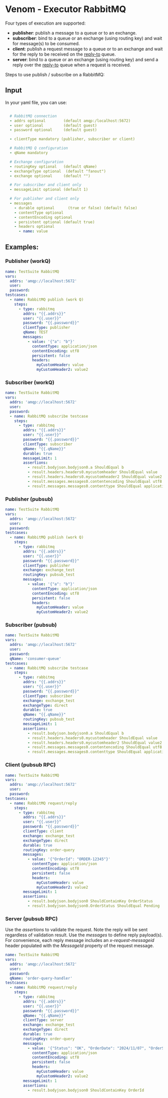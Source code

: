 # Venom - Executor RabbitMQ

Four types of execution are supported:
- **publisher**: publish a message to a queue or to an exchange.
- **subscriber**: bind to a queue or an exchange (using routing key) and wait for message(s) to be consumed.
- **client**: publish a request message to a queue or to an exchange and wait for the reply to be received on the [reply-to](https://www.rabbitmq.com/docs/direct-reply-to) queue.
- **server**: bind to a queue or an exchange (using routing key) and send a reply over the [reply-to](https://www.rabbitmq.com/docs/direct-reply-to) queue when a request is received.

Steps to use publish / subscribe on a RabbitMQ:

## Input
In your yaml file, you can use:

```yaml

  # RabbitMQ connection
  - addrs optional        (default amqp:/localhost:5672)
  - user optional         (default guest)
  - password optional     (default guest)

  - clientType mandatory (publisher, subscriber or client)

  # RabbitMQ Q configuration
  - qName mandatory

  # Exchange configuration
  - routingKey optional   (default qName)
  - exchangeType optional  (default "fanout")
  - exchange optional     (default "")

  # For subscriber and client only
  - messageLimit optional (default 1)

  # For publisher and client only
  - messages
    - durable optional      (true or false) (default false)
    - contentType optional  
    - contentEncoding optional
    - persistent optional (default true)
    - headers optional
      - name: value

```

## Examples:

### Publisher (workQ)
```yaml
name: TestSuite RabbitMQ
vars:
  addrs: 'amqp://localhost:5672'
  user: 
  password: 
testcases:
  - name: RabbitMQ publish (work Q)
    steps:
      - type: rabbitmq
        addrs: "{{.addrs}}"
        user: "{{.user}}"
        password: "{{.password}}"
        clientType: publisher
        qName: TEST
        messages: 
          - value: '{"a": "b"}'
            contentType: application/json
            contentEncoding: utf8
            persistent: false
            headers: 
              myCustomHeader: value
              myCustomHeader2: value2
```

### Subscriber (workQ)
```yaml
name: TestSuite RabbitMQ
vars:
  addrs: 'amqp://localhost:5672'
  user: 
  password: 
  - name: RabbitMQ subscribe testcase
    steps:
      - type: rabbitmq
        addrs: "{{.addrs}}"
        user: "{{.user}}"
        password: "{{.password}}"
        clientType: subscriber
        qName: "{{.qName}}"
        durable: true
        messageLimit: 1
        assertions: 
          - result.bodyjson.bodyjson0.a ShouldEqual b   
          - result.headers.headers0.mycustomheader ShouldEqual value
          - result.headers.headers0.mycustomheader2 ShouldEqual value2
          - result.messages.messages0.contentencoding ShouldEqual utf8
          - result.messages.messages0.contenttype ShouldEqual application/json
```

### Publisher (pubsub)
```yaml
name: TestSuite RabbitMQ
vars:
  addrs: 'amqp://localhost:5672'
  user: 
  password: 
testcases:
  - name: RabbitMQ publish (work Q)
    steps:
      - type: rabbitmq
        addrs: "{{.addrs}}"
        user: "{{.user}}"
        password: "{{.password}}"
        clientType: publisher
        exchange: exchange_test
        routingKey: pubsub_test
        messages: 
          - value: '{"a": "b"}'
            contentType: application/json
            contentEncoding: utf8
            persistent: false
            headers: 
              myCustomHeader: value
              myCustomHeader2: value2
```

### Subscriber (pubsub)
```yaml
name: TestSuite RabbitMQ
vars:
  addrs: 'amqp://localhost:5672'
  user: 
  password: 
  qName: 'consumer-queue'
testcases:  
  - name: RabbitMQ subscribe testcase
    steps:
      - type: rabbitmq
        addrs: "{{.addrs}}"
        user: "{{.user}}"
        password: "{{.password}}"
        clientType: subscriber
        exchange: exchange_test
        exchangeType: direct
        durable: true
        qName: "{{.qName}}"
        routingKey: pubsub_test
        messageLimit: 1
        assertions: 
          - result.bodyjson.bodyjson0.a ShouldEqual b   
          - result.headers.headers0.mycustomheader ShouldEqual value
          - result.headers.headers0.mycustomheader2 ShouldEqual value2
          - result.messages.messages0.contentencoding ShouldEqual utf8
          - result.messages.messages0.contenttype ShouldEqual application/json
```

### Client (pubsub RPC)
```yaml
name: TestSuite RabbitMQ
vars:
  addrs: 'amqp://localhost:5672'
  user: 
  password: 
testcases:
  - name: RabbitMQ request/reply
    steps:
      - type: rabbitmq
        addrs: "{{.addrs}}"
        user: "{{.user}}"
        password: "{{.password}}"
        clientType: client
        exchange: exchange_test
        exchangeType: direct
        durable: true
        routingKey: order-query
        messages: 
          - value: '{"OrderId": "ORDER-12345"}'
            contentType: application/json
            contentEncoding: utf8
            persistent: false
            headers: 
              myCustomHeader: value
              myCustomHeader2: value2
        messageLimit: 1
        assertions: 
          - result.bodyjson.bodyjson0 ShouldContainKey OrderStatus
          - result.bodyjson.bodyjson0.OrderStatus ShouldEqual Pending
```

### Server (pubsub RPC)
Use the _assertions_ to validate the request. Note the reply will be sent regardless of validation result.
Use the _messages_ to define reply payload(s).
For convenience, each reply message includes an _x-request-messageid_ header populated with the _MessageId_ property of the request message.
```yaml
name: TestSuite RabbitMQ
vars:
  addrs: 'amqp://localhost:5672'
  user: 
  password: 
  qName: 'order-query-handler'
testcases:
  - name: RabbitMQ request/reply
    steps:
      - type: rabbitmq
        addrs: "{{.addrs}}"
        user: "{{.user}}"
        password: "{{.password}}"
        qName: "{{.qName}}"
        clientType: server
        exchange: exchange_test
        exchangeType: direct
        durable: true
        routingKey: order-query
        messages: 
          - value: '{"Status": "OK", "OrderDate": "2024/11/07", "OrderStatus": "Pending"}'
            contentType: application/json
            contentEncoding: utf8
            persistent: false
            headers: 
              myCustomHeader: value
              myCustomHeader2: value2
        messageLimit: 1
        assertions: 
          - result.bodyjson.bodyjson0 ShouldContainKey OrderId
```
